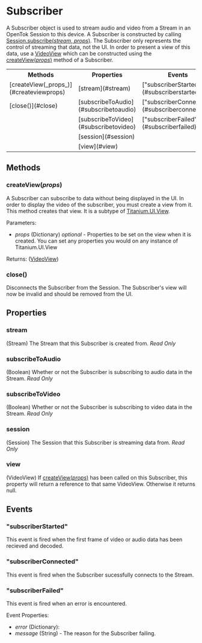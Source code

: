 # Subscriber

A Subscriber object is used to stream audio and video from a Stream in an OpenTok Session to this device. A Subscriber is constructed by calling
[Session.subscribe(_stream_, _props_)](session.md#subscribestream-props). The Subscriber only represents the control of streaming that data,
not the UI. In order to present a view of this data, use a [VideoView](videoview.md#videoview) which can be constructed using the
[createView(_props_)](#createviewprops) method of a Subscriber.

<nav>
  <table>
    <tr>
      <th>Methods</th>
      <th>Properties</th>
      <th>Events</th>
    </tr>
    <tr>
      <td>[createView(_props_)](#createviewprops)</td>
      <td>[stream](#stream)</td>
      <td>["subscriberStarted"](#subscriberstarted)</td>
    </tr>
    <tr>
      <td>[close()](#close)</td>
      <td>[subscribeToAudio](#subscribetoaudio)</td>
      <td>["subscriberConnected"](#subscriberconnected)</td>
    </tr>
    <tr>
      <td></td>
      <td>[subscribeToVideo](#subscribetovideo)</td>
      <td>["subscriberFailed"](#subscriberfailed)</td>
    </tr>
    <tr>
      <td></td>
      <td>[session](#session)</td>
      <td></td>
    </tr>
    <tr>
      <td></td>
      <td>[view](#view)</td>
      <td></td>
    </tr>
  </table>
</nav>

## Methods

### createView(_props_)

A Subscriber can subscribe to data without being displayed in the UI. In order to display the video of the subscriber, you must create a
view from it. This method creates that view. It is a subtype of [Titanium.UI.View](http://docs.appcelerator.com/titanium/3.0/#!/api/Titanium.UI.View).

Parameters:
*  _props_ (Dictionary) _optional_ - Properties to be set on the view when it is created. You can set any properties you
   would on any instance of Titanium.UI.View

Returns: ([VideoView](videoview.md#videoview))

### close()

Disconnects the Subscriber from the Session. The Subscriber's view will now be invalid and should be removed from the UI.

## Properties

### stream

(Stream) The Stream that this Subscriber is created from. _Read Only_

### subscribeToAudio

(Boolean) Whether or not the Subscriber is subscribing to audio data in the Stream. _Read Only_

### subscribeToVideo

(Boolean) Whether or not the Subscriber is subscribing to video data in the Stream. _Read Only_

### session

(Session) The Session that this Subscriber is streaming data from. _Read Only_

### view

(VideoView) If [createView(_props_)](#createviewprops) has been called on this Subscriber, this property
will return a reference to that same VideoView. Otherwise it returns null.

## Events

### "subscriberStarted"

This event is fired when the first frame of video or audio data has been recieved and decoded.

### "subscriberConnected"

This event is fired when the Subscriber sucessfully connects to the Stream.

### "subscriberFailed"

This event is fired when an error is encountered.

Event Properties:
*  _error_ (Dictionary):
  *  _message_ (String) - The reason for the Subscriber failing.

